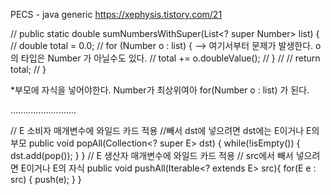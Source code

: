 
PECS - java generic
https://xephysis.tistory.com/21

//    public static double sumNumbersWithSuper(List<? super Number> list) {
//        double total = 0.0;
//        for (Number o : list) { --> 여기서부터 문제가 발생한다. o의 타입은 Number 가 아닐수도 있다. 
//            total += o.doubleValue();
//        }
//
//        return total;
//    }

*부모에 자식을 넣어야한다. Number가 최상위여아 for(Number o : list) 가 된다. 

..........................


// E 소비자 매개변수에 와일드 카드 적용
//빼서 dst에 넣으려면 dst에는 E이거나 E의 부모
public void popAll(Collection<? super E> dst) { 
    while(!isEmpty()) {
    dst.add(pop());
    }
}
// E 생산자 매개변수에 와일드 카드 적용
// src에서 빼서 넣으려면 E이거나 E의 자식
public void pushAll(Iterable<? extends E> src){
    for(E e : src) {
    push(e);
    }
}